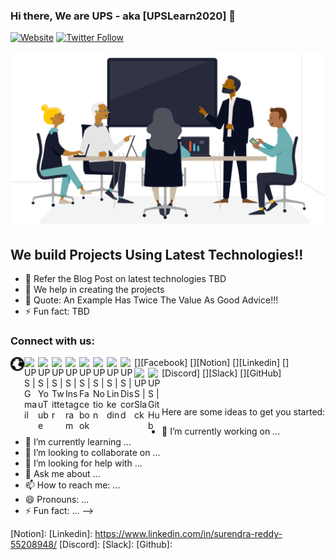 ### Hi there, We are UPS - aka [UPSLearn2020] 👋

[![Website](https://img.shields.io/website?label=learnups2020.com&style=for-the-badge&url=https%3A%2F%2Flearnups2020.wordpress.com)](https://learnups2020.wordpress.com)
[![Twitter Follow](https://img.shields.io/twitter/follow/ULearn2020?color=1DA1F2&logo=twitter&style=for-the-badge)](https://twitter.com/intent/follow?original_referer=https%3A%2F%2Fgithub.com%2FULearn2020&screen_name=ULearn2020)

![UPSLearn2020](https://github.com/UPSLearn/UPSLearn/blob/main/Home.gif?raw=true)

## We build Projects Using Latest Technologies!!

- 🔭 Refer the Blog Post on latest technologies TBD
- 🌱 We help in creating the projects
- 🥅 Quote: An Example Has Twice The Value As Good Advice!!!
- ⚡ Fun fact: TBD

<!-- Connect with us -->
### Connect with us:

[<img align="left" alt="UPS" width="22px" src="https://raw.githubusercontent.com/iconic/open-iconic/master/svg/globe.svg" />][Website]
[<img align="left" alt="UPS | Gmail" width="22px" src="https://cdn.jsdelivr.net/npm/simple-icons@v3/icons/gmail.svg" />][Gmail]
[<img align="left" alt="UPS | YouTube" width="22px" src="https://cdn.jsdelivr.net/npm/simple-icons@v3/icons/youtube.svg" />][Youtube]
[<img align="left" alt="UPS | Twitter" width="22px" src="https://cdn.jsdelivr.net/npm/simple-icons@v3/icons/twitter.svg" />][Twitter]
[<img align="left" alt="UPS | Instagram" width="22px" src="https://cdn.jsdelivr.net/npm/simple-icons@v3/icons/instagram.svg" />][Instagram]
[<img align="left" alt="UPS | Facebook" width="22px" src="https://cdn.jsdelivr.net/npm/simple-icons@v3/icons/facebook.svg" />][Facebook]
[<img align="left" alt="UPS | Notion" width="22px" src="https://cdn.jsdelivr.net/npm/simple-icons@v3/icons/notion.svg" />][Notion]
[<img align="left" alt="UPS | Linkedin" width="22px" src="https://cdn.jsdelivr.net/npm/simple-icons@v3/icons/linkedin.svg" />][Linkedin]
[<img align="left" alt="UPS | Discord" width="22px" src="https://cdn.jsdelivr.net/npm/simple-icons@v3/icons/discord.svg" />][Discord]
[<img align="left" alt="UPS | Slack" width="22px" src="https://cdn.jsdelivr.net/npm/simple-icons@v3/icons/slack.svg" />][Slack]
[<img align="left" alt="UPS | GitHub" width="22px" src="https://cdn.jsdelivr.net/npm/simple-icons@v3/icons/github.svg" />][GitHub]

<br />

Here are some ideas to get you started:

- 🔭 I’m currently working on ...
- 🌱 I’m currently learning ...
- 👯 I’m looking to collaborate on ...
- 🤔 I’m looking for help with ...
- 💬 Ask me about ...
- 📫 How to reach me: ...
- 😄 Pronouns: ...
- ⚡ Fun fact: ...
-->

[Website]: TBD
[Gmail]: upslearn2020@gmail.com
[Youtube]: https://www.youtube.com/channel/UCgh4gTkk2iJOt6CTiseP_ug
[Twitter]: https://twitter.com/ULearn2020
[Instagram]: 
[Facebook]: 
[Notion]:
[Linkedin]: https://www.linkedin.com/in/surendra-reddy-55208948/
[Discord]:
[Slack]:
[Github]:
